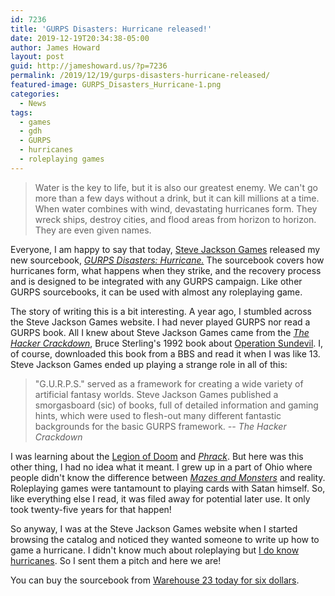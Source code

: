```yaml
---
id: 7236
title: 'GURPS Disasters: Hurricane released!'
date: 2019-12-19T20:34:38-05:00
author: James Howard
layout: post
guid: http://jameshoward.us/?p=7236
permalink: /2019/12/19/gurps-disasters-hurricane-released/
featured-image: GURPS_Disasters_Hurricane-1.png
categories:
  - News
tags:
  - games
  - gdh
  - GURPS
  - hurricanes
  - roleplaying games
---
```

> Water is the key to life, but it is also our greatest enemy. We
can't go more than a few days without a drink, but it can kill
millions at a time. When water combines with wind, devastating
hurricanes form. They wreck ships, destroy cities, and flood areas
from horizon to horizon. They are even given names.

Everyone, I am happy to say that today, [Steve Jackson
Games](http://www.sjgames.com/) released my new sourcebook, _[GURPS
Disasters:
Hurricane.](https://jameshoward.us/games/gurps-disasters-hurricane/)_ The
sourcebook covers how hurricanes form, what happens when they strike,
and the recovery process and is designed to be integrated with any
GURPS campaign. Like other GURPS sourcebooks, it can be used with
almost any roleplaying game.

The story of writing this is a bit interesting. A year ago, I
stumbled across the Steve Jackson Games website. I had never played
GURPS nor read a GURPS book. All I knew about Steve Jackson Games
came from the _[The Hacker
Crackdown](https://www.mit.edu/hacker/hacker.html)_, Bruce Sterling's
1992 book about [Operation
Sundevil](https://www.taylorfrancis.com/books/9781315155852/chapters/10.1201/9781315155852-11).
I, of course, downloaded this book from a BBS and read it when I
was like 13\. Steve Jackson Games ended up playing a strange role
in all of this:

> "G.U.R.P.S." served as a framework for creating a wide variety
of artificial fantasy worlds. Steve Jackson Games published a
smorgasboard (sic) of books, full of detailed information and gaming
hints, which were used to flesh-out many different fantastic
backgrounds for the basic GURPS framework.
> <cite>-- The Hacker Crackdown</cite>

I was learning about the [Legion of
Doom](https://en.wikipedia.org/wiki/Legion_of_Doom_(hacking)) and
_[Phrack](http://www.phrack.org/)_. But here was this other thing,
I had no idea what it meant. I grew up in a part of Ohio where
people didn't know the difference between _[Mazes and
Monsters](https://mashable.com/2015/10/28/tom-hanks-dungeons-dragons/)_ and
reality. Roleplaying games were tantamount to playing cards with
Satan himself. So, like everything else I read, it was filed away
for potential later use. It only took twenty-five years for that
happen!

So anyway, I was at the Steve Jackson Games website when I started
browsing the catalog and noticed they wanted someone to write up
how to game a hurricane. I didn't know much about roleplaying but
[I do know
hurricanes](https://jameshoward.us/scholarship/environmental-studies/). So
I sent them a pitch and here we are!

You can buy the sourcebook from [Warehouse 23 today for six
dollars](http://www.warehouse23.com/products/gurps-disasters-hurricane).
